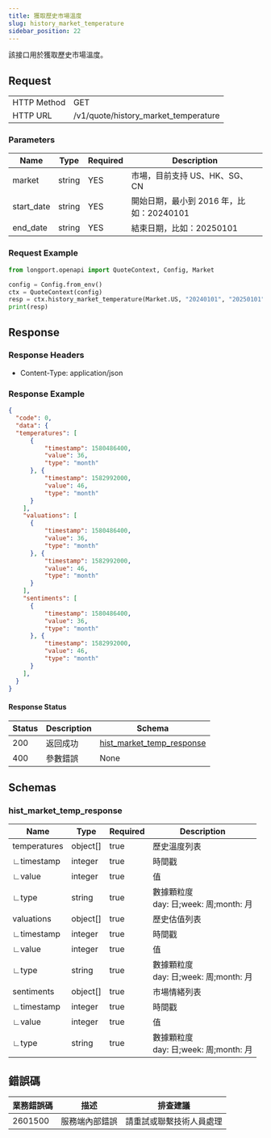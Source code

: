 ```yaml
---
title: 獲取歷史市場溫度
slug: history_market_temperature 
sidebar_position: 22
---
```


該接口用於獲取歷史市場溫度。

<SDKLinks module="quote" klass="QuoteContext" method="history_market_temperature" />

## Request

<table className="http-basic">
<tbody>
<tr><td className="http-basic-key">HTTP Method</td><td>GET</td></tr>
<tr><td className="http-basic-key">HTTP URL</td><td>/v1/quote/history_market_temperature</td></tr>
</tbody>
</table>

### Parameters

| Name     | Type   | Required | Description                      |
| -------- | ------ | -------- | -------------------------------- |
| market   | string | YES      | 市場，目前支持 US、HK、SG、CN        |
| start_date |string|YES|開始日期，最小到 2016 年，比如：20240101|
| end_date |string|YES|結束日期，比如：20250101|

### Request Example

```python
from longport.openapi import QuoteContext, Config, Market

config = Config.from_env()
ctx = QuoteContext(config)
resp = ctx.history_market_temperature(Market.US, "20240101", "20250101")
print(resp)
```

## Response

### Response Headers

- Content-Type: application/json

### Response Example

```json
{
  "code": 0,
  "data": {
  "temperatures": [
      {
          "timestamp": 1580486400,
          "value": 36,
          "type": "month"
      }, {
          "timestamp": 1582992000,
          "value": 46,
          "type": "month"
      }
    ],
    "valuations": [
      {
          "timestamp": 1580486400,
          "value": 36,
          "type": "month"
      }, {
          "timestamp": 1582992000,
          "value": 46,
          "type": "month"
      }
    ],
    "sentiments": [
      {
          "timestamp": 1580486400,
          "value": 36,
          "type": "month"
      }, {
          "timestamp": 1582992000,
          "value": 46,
          "type": "month"
      }
    ],     
  }
}
```

#### Response Status

| Status | Description | Schema                                      |
| ------ | ----------- | ------------------------------------------- |
| 200    | 返回成功    | [hist_market_temp_response](#hist_market_temp_rsp) |
| 400    | 參數錯誤    | None                                        |

<aside className="success">
</aside>

## Schemas

### hist_market_temp_response

<a id="hist_market_temp_rsp"></a>

| Name         | Type     | Required| Description                                                |
| ------------ | -------- | --------| ---------------------------------------------------------- |
| temperatures    | object[]   | true  | 歷史溫度列表                                                 |
| ∟timestamp  | integer    | true   | 時間戳                                                      |
| ∟value      | integer    | true   | 值                                                         |
| ∟type       | string   | true | 數據顆粒度 <br />day: 日;week: 周;month: 月                   |
| valuations      | object[]   | true  | 歷史估值列表                                                 |
| ∟timestamp  | integer    | true   | 時間戳                                                      |
| ∟value      | integer    | true   | 值                                                         |
| ∟type       | string   | true | 數據顆粒度 <br />day: 日;week: 周;month: 月                   |
| sentiments      | object[]  | true   | 市場情緒列表                                                 |
| ∟timestamp  | integer   | true    | 時間戳                                                      |
| ∟value      | integer    | true    | 值                                                         |
| ∟type       | string   | true | 數據顆粒度 <br />day: 日;week: 周;month: 月                   |



## 錯誤碼

| 業務錯誤碼 | 描述           | 排查建議                 |
| ---------- | -------------- | ------------------------ |
| 2601500     | 服務端內部錯誤 | 請重試或聯繫技術人員處理 |
